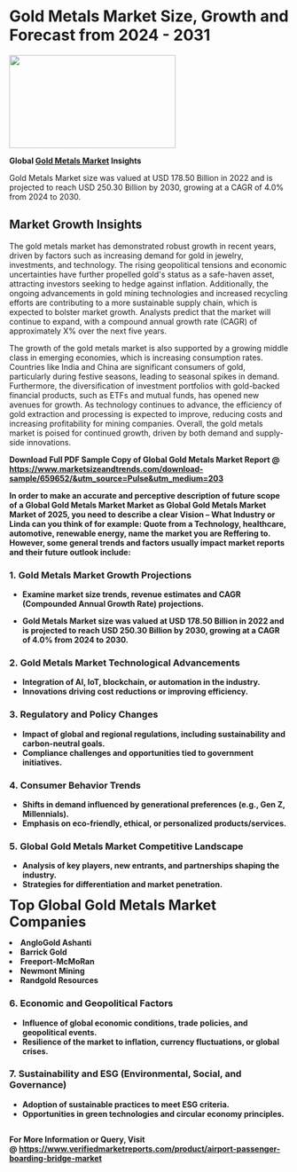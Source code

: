 <H1>Gold Metals Market Size, Growth and Forecast from 2024 - 2031</H1><img class="aligncenter size-medium wp-image-584254" src="https://thirdeyenews.in/wp-content/uploads/2024/09/Global-Market-Research-300x168.jpeg" alt="" width="300" height="168" /><p><strong>Global&nbsp;<a href="https://www.marketsizeandtrends.com/download-sample/659652/&amp;utm_source=Pulse&amp;utm_medium=203">Gold Metals Market</a> Insights</strong></p><p>Gold Metals Market size was valued at USD 178.50 Billion in 2022 and is projected to reach USD 250.30 Billion by 2030, growing at a CAGR of 4.0% from 2024 to 2030.</p><p><h2>Market Growth Insights</h2> <p>The gold metals market has demonstrated robust growth in recent years, driven by factors such as increasing demand for gold in jewelry, investments, and technology. The rising geopolitical tensions and economic uncertainties have further propelled gold's status as a safe-haven asset, attracting investors seeking to hedge against inflation. Additionally, the ongoing advancements in gold mining technologies and increased recycling efforts are contributing to a more sustainable supply chain, which is expected to bolster market growth. Analysts predict that the market will continue to expand, with a compound annual growth rate (CAGR) of approximately X% over the next five years.</p> <p><strong></strong></p> <p>The growth of the gold metals market is also supported by a growing middle class in emerging economies, which is increasing consumption rates. Countries like India and China are significant consumers of gold, particularly during festive seasons, leading to seasonal spikes in demand. Furthermore, the diversification of investment portfolios with gold-backed financial products, such as ETFs and mutual funds, has opened new avenues for growth. As technology continues to advance, the efficiency of gold extraction and processing is expected to improve, reducing costs and increasing profitability for mining companies. Overall, the gold metals market is poised for continued growth, driven by both demand and supply-side innovations.</p> <p><strong></p><p><span class=""><strong>Download Full PDF Sample Copy of Global Gold Metals Market Report</strong> @ <a href="https://www.marketsizeandtrends.com/download-sample/659652/&amp;utm_source=Pulse&amp;utm_medium=203" target="_blank">https://www.marketsizeandtrends.com/download-sample/659652/&amp;utm_source=Pulse&amp;utm_medium=203</a></span></p><p>In order to make an accurate and perceptive description of future scope of a Global&nbsp;Gold Metals Market Market as Global&nbsp;Gold Metals Market Market of 2025, you need to describe a clear Vision &ndash; What Industry or Linda can you think of for example: Quote from a Technology, healthcare, automotive, renewable energy, name the market you are Reffering to. However, some general trends and factors usually impact market reports and their future outlook include:</p><h3>1.&nbsp;<strong>Gold Metals Market Growth Projections</strong></h3><ul><li>Examine market size trends, revenue estimates and CAGR (Compounded Annual Growth Rate) projections.</li><li><p>Gold Metals Market size was valued at USD 178.50 Billion in 2022 and is projected to reach USD 250.30 Billion by 2030, growing at a CAGR of 4.0% from 2024 to 2030.</p></li></ul><h3>2.&nbsp;<strong>Gold Metals Market Technological Advancements</strong></h3><ul><li>Integration of AI, IoT, blockchain, or automation in the industry.</li><li>Innovations driving cost reductions or improving efficiency.</li></ul><h3>3.&nbsp;<strong>Regulatory and Policy Changes</strong></h3><ul><li>Impact of global and regional regulations, including sustainability and carbon-neutral goals.</li><li>Compliance challenges and opportunities tied to government initiatives.</li></ul><h3>4.&nbsp;<strong>Consumer Behavior Trends</strong></h3><ul><li>Shifts in demand influenced by generational preferences (e.g., Gen Z, Millennials).</li><li>Emphasis on eco-friendly, ethical, or personalized products/services.</li></ul><h3>5.&nbsp;<strong>Global Gold Metals Market Competitive Landscape</strong></h3><ul><li>Analysis of key players, new entrants, and partnerships shaping the industry.</li><li>Strategies for differentiation and market penetration.</li></ul><p data-pm-slice="1 1 []"><span style="color: inherit; font-family: inherit; font-size: 25px;">Top Global Gold Metals Market Companies</span></p><div class="" data-test-id=""><p><li>AngloGold Ashanti</li><li> Barrick Gold</li><li> Freeport-McMoRan</li><li> Newmont Mining</li><li> Randgold Resources</li></p></div><h3>6.&nbsp;<strong>Economic and Geopolitical Factors</strong></h3><ul><li>Influence of global economic conditions, trade policies, and geopolitical events.</li><li>Resilience of the market to inflation, currency fluctuations, or global crises.</li></ul><h3>7.&nbsp;<strong>Sustainability and ESG (Environmental, Social, and Governance)</strong></h3><ul><li>Adoption of sustainable practices to meet ESG criteria.</li><li>Opportunities in green technologies and circular economy principles.</li></ul><h2><strong style="font-size: 14px;">For More Information or Query, Visit @&nbsp;</strong><a style="background-color: #ffffff; font-size: 14px;" href="https://www.marketsizeandtrends.com/report/gold-metals-market/" target="_blank">https://www.verifiedmarketreports.com/product/airport-passenger-boarding-bridge-market</a></h2>

